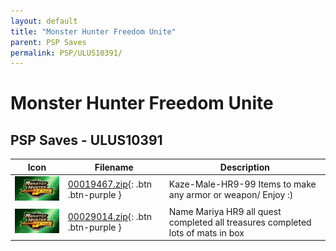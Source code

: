 ```yaml
---
layout: default
title: "Monster Hunter Freedom Unite"
parent: PSP Saves
permalink: PSP/ULUS10391/
---
```

# Monster Hunter Freedom Unite

## PSP Saves - ULUS10391

| Icon | Filename | Description |
|------|----------|-------------|
| ![Monster Hunter Freedom Unite](ICON0.PNG) | [00019467.zip](00019467.zip){: .btn .btn-purple } | Kaze-Male-HR9-99 Items to make any armor or weapon/ Enjoy :) |
| ![Monster Hunter Freedom Unite](ICON0.PNG) | [00029014.zip](00029014.zip){: .btn .btn-purple } | Name Mariya HR9 all quest completed all treasures completed lots of mats in box |

